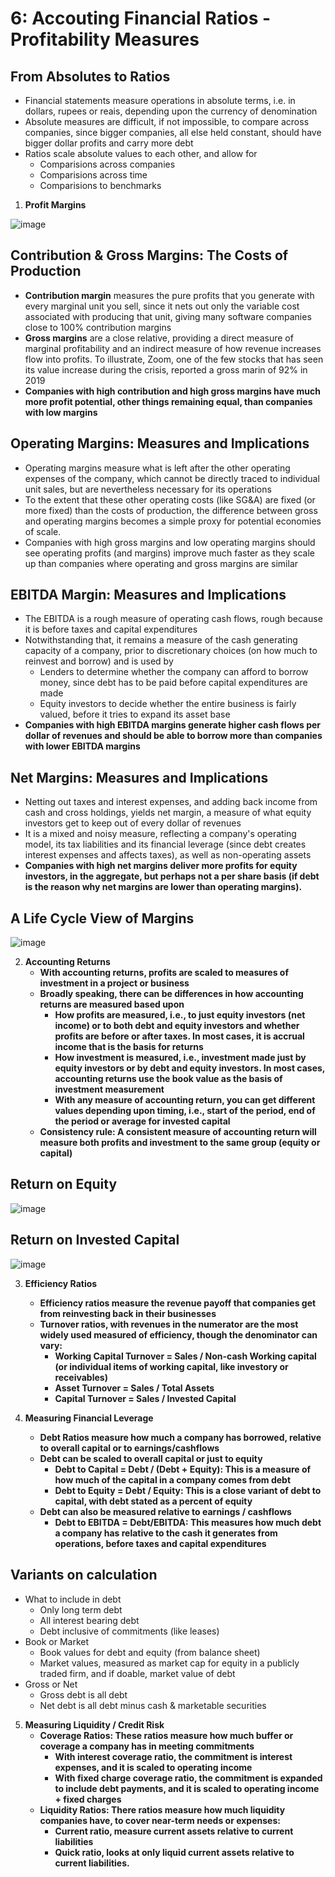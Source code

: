 # 6: Accouting Financial Ratios - Profitability Measures

## From Absolutes to Ratios

- Financial statements measure operations in absolute terms, i.e. in dollars, rupees or reais, depending upon the currency of denomination
- Absolute measures are difficult, if not impossible, to compare across companies, since bigger companies, all else held constant, should have bigger dollar profits and carry more debt
- Ratios scale absolute values to each other, and allow for
  - Comparisions across companies
  - Comparisions across time
  - Comparisions to benchmarks

1. **Profit Margins**

![image](media/Accounting-for-Finance_6-Accouting-Financial-Ratios-Profitability-Measures-image1.jpeg)

## Contribution & Gross Margins: The Costs of Production

- **Contribution margin** measures the pure profits that you generate with every marginal unit you sell, since it nets out only the variable cost associated with producing that unit, giving many software companies close to 100% contribution margins
- **Gross margins** are a close relative, providing a direct measure of marginal profitability and an indirect measure of how revenue increases flow into profits. To illustrate, Zoom, one of the few stocks that has seen its value increase during the crisis, reported a gross marin of 92% in 2019
- **Companies with high contribution and high gross margins have much more profit potential, other things remaining equal, than companies with low margins**

## Operating Margins: Measures and Implications

- Operating margins measure what is left after the other operating expenses of the company, which cannot be directly traced to individual unit sales, but are nevertheless necessary for its operations
- To the extent that these other operating costs (like SG&A) are fixed (or more fixed) than the costs of production, the difference between gross and operating margins becomes a simple proxy for potential economies of scale.
- Companies with high gross margins and low operating margins should see operating profits (and margins) improve much faster as they scale up than companies where operating and gross margins are similar

## EBITDA Margin: Measures and Implications

- The EBITDA is a rough measure of operating cash flows, rough because it is before taxes and capital expenditures
- Notwithstanding that, it remains a measure of the cash generating capacity of a company, prior to discretionary choices (on how much to reinvest and borrow) and is used by
  - Lenders to determine whether the company can afford to borrow money, since debt has to be paid before capital expenditures are made
  - Equity investors to decide whether the entire business is fairly valued, before it tries to expand its asset base
- **Companies with high EBITDA margins generate higher cash flows per dollar of revenues and should be able to borrow more than companies with lower EBITDA margins**

## Net Margins: Measures and Implications

- Netting out taxes and interest expenses, and adding back income from cash and cross holdings, yields net margin, a measure of what equity investors get to keep out of every dollar of revenues
- It is a mixed and noisy measure, reflecting a company's operating model, its tax liabilities and its financial leverage (since debt creates interest expenses and affects taxes), as well as non-operating assets
- **Companies with high net margins deliver more profits for equity investors, in the aggregate, but perhaps not a per share basis (if debt is the reason why net margins are lower than operating margins).**

## A Life Cycle View of Margins

![image](media/Accounting-for-Finance_6-Accouting-Financial-Ratios-Profitability-Measures-image2.jpg)

2. **Accounting Returns**
    - **With accounting returns, profits are scaled to measures of investment in a project or business**
    - **Broadly speaking, there can be differences in how accounting returns are measured based upon**
        - **How profits are measured, i.e., to just equity investors (net income) or to both debt and equity investors and whether profits are before or after taxes. In most cases, it is accrual income that is the basis for returns**
        - **How investment is measured, i.e., investment made just by equity investors or by debt and equity investors. In most cases, accounting returns use the book value as the basis of investment measurement**
        - **With any measure of accounting return, you can get different values depending upon timing, i.e., start of the period, end of the period or average for invested capital**
    - **Consistency rule: A consistent measure of accounting return will measure both profits and investment to the same group (equity or capital)**

## Return on Equity

![image](media/Accounting-for-Finance_6-Accouting-Financial-Ratios-Profitability-Measures-image3.jpg)

## Return on Invested Capital

![image](media/Accounting-for-Finance_6-Accouting-Financial-Ratios-Profitability-Measures-image4.jpg)

3. **Efficiency Ratios**
    - **Efficiency ratios measure the revenue payoff that companies get from reinvesting back in their businesses**
    - **Turnover ratios, with revenues in the numerator are the most widely used measured of efficiency, though the denominator can vary:**
        - **Working Capital Turnover = Sales / Non-cash Working capital (or individual items of working capital, like investory or receivables)**
        - **Asset Turnover = Sales / Total Assets**
        - **Capital Turnover = Sales / Invested Capital**

4. **Measuring Financial Leverage**
    - **Debt Ratios measure how much a company has borrowed, relative to overall capital or to earnings/cashflows**
    - **Debt can be scaled to overall capital or just to equity**
        - **Debt to Capital = Debt / (Debt + Equity): This is a measure of how much of the capital in a company comes from debt**
        - **Debt to Equity = Debt / Equity: This is a close variant of debt to capital, with debt stated as a percent of equity**
    - **Debt can also be measured relative to earnings / cashflows**
        - **Debt to EBITDA = Debt/EBITDA: This measures how much debt a company has relative to the cash it generates from operations, before taxes and capital expenditures**

## Variants on calculation

- What to include in debt
  - Only long term debt
  - All interest bearing debt
  - Debt inclusive of commitments (like leases)
- Book or Market
  - Book values for debt and equity (from balance sheet)
  - Market values, measured as market cap for equity in a publicly traded firm, and if doable, market value of debt
- Gross or Net
  - Gross debt is all debt
  - Net debt is all debt minus cash & marketable securities

5. **Measuring Liquidity / Credit Risk**
    - **Coverage Ratios: These ratios measure how much buffer or coverage a company has in meeting commitments**
        - **With interest coverage ratio, the commitment is interest expenses, and it is scaled to operating income**
        - **With fixed charge coverage ratio, the commitment is expanded to include debt payments, and it is scaled to operating income + fixed charges**
    - **Liquidity Ratios: There ratios measure how much liquidity companies have, to cover near-term needs or expenses:**
        - **Current ratio, measure current assets relative to current liabilities**
        - **Quick ratio, looks at only liquid current assets relative to current liabilities.**
